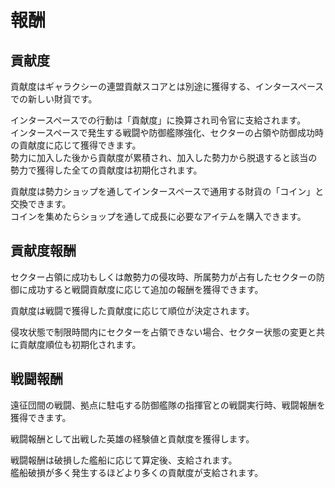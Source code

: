 # 報酬

## 貢献度

貢献度はギャラクシーの連盟貢献スコアとは別途に獲得する、インタースペースでの新しい財貨です。

インタースペースでの行動は「貢献度」に換算され司令官に支給されます。<br>
インタースペースで発生する戦闘や防御艦隊強化、セクターの占領や防御成功時の貢献度に応じて獲得できます。<br>
勢力に加入した後から貢献度が累積され、加入した勢力から脱退すると該当の勢力で獲得した全ての貢献度は初期化されます。<br>

貢献度は勢力ショップを通してインタースペースで通用する財貨の「コイン」と交換できます。<br>
コインを集めたらショップを通して成長に必要なアイテムを購入できます。


## 貢献度報酬

セクター占領に成功もしくは敵勢力の侵攻時、所属勢力が占有したセクターの防御に成功すると戦闘貢献度に応じて追加の報酬を獲得できます。

貢献度は戦闘で獲得した貢献度に応じて順位が決定されます。

侵攻状態で制限時間内にセクターを占領できない場合、セクター状態の変更と共に貢献度順位も初期化されます。


## 戦闘報酬

遠征団間の戦闘、拠点に駐屯する防御艦隊の指揮官との戦闘実行時、戦闘報酬を獲得できます。

戦闘報酬として出戦した英雄の経験値と貢献度を獲得します。

戦闘報酬は破損した艦船に応じて算定後、支給されます。<br>
艦船破損が多く発生するほどより多くの貢献度が支給されます。